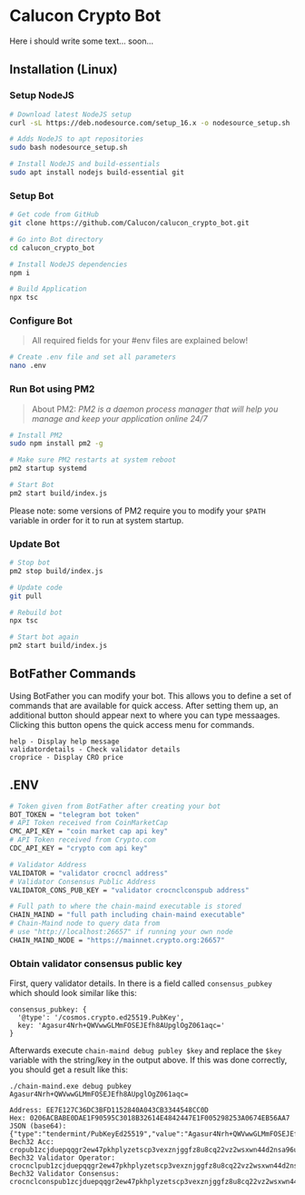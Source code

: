 # Calucon Crypto Bot

Here i should write some text... soon...

## Installation (Linux)

### Setup NodeJS

```sh
# Download latest NodeJS setup
curl -sL https://deb.nodesource.com/setup_16.x -o nodesource_setup.sh

# Adds NodeJS to apt repositories
sudo bash nodesource_setup.sh

# Install NodeJS and build-essentials
sudo apt install nodejs build-essential git
```

### Setup Bot

```sh
# Get code from GitHub
git clone https://github.com/Calucon/calucon_crypto_bot.git

# Go into Bot directory
cd calucon_crypto_bot

# Install NodeJS dependencies
npm i

# Build Application
npx tsc
```

### Configure Bot

> All required fields for your #env files are explained below!

```sh
# Create .env file and set all parameters
nano .env
```

### Run Bot using PM2

> About PM2: _PM2 is a daemon process manager that will help you manage and keep your application online 24/7_

```sh
# Install PM2
sudo npm install pm2 -g

# Make sure PM2 restarts at system reboot
pm2 startup systemd

# Start Bot
pm2 start build/index.js
```

Please note: some versions of PM2 require you to modify your `$PATH` variable in order for it to run at system startup.

### Update Bot

```sh
# Stop bot
pm2 stop build/index.js

# Update code
git pull

# Rebuild bot
npx tsc

# Start bot again
pm2 start build/index.js
```

## BotFather Commands

Using BotFather you can modify your bot. This allows you to define a set of commands that are available for quick access.
After setting them up, an additional button should appear next to where you can type messaages. Clicking this button opens the quick access menu for commands.

```*
help - Display help message
validatordetails - Check validator details
croprice - Display CRO price
```

## .ENV

```sh
# Token given from BotFather after creating your bot
BOT_TOKEN = "telegram bot token"
# API Token received from CoinMarketCap
CMC_API_KEY = "coin market cap api key"
# API Token received from Crypto.com
CDC_API_KEY = "crypto com api key"

# Validator Address
VALIDATOR = "validator crocncl address"
# Validator Consensus Public Address
VALIDATOR_CONS_PUB_KEY = "validator crocnclconspub address"

# Full path to where the chain-maind executable is stored
CHAIN_MAIND = "full path including chain-maind executable"
# Chain-Maind node to query data from
# use "http://localhost:26657" if running your own node
CHAIN_MAIND_NODE = "https://mainnet.crypto.org:26657"
```

### Obtain validator consensus public key

First, query validator details. In there is a field called `consensus_pubkey` which should look similar like this:  

```*
consensus_pubkey: {
  '@type': '/cosmos.crypto.ed25519.PubKey',
  key: 'Agasur4Nrh+QWVwwGLMmFOSEJEfh8AUpglOgZ061aqc='
}
```

Afterwards execute `chain-maind debug publey $key` and replace the `$key` variable with the string/key in the output above.
If this was done correctly, you should get a result like this:

```*
./chain-maind.exe debug pubkey Agasur4Nrh+QWVwwGLMmFOSEJEfh8AUpglOgZ061aqc=

Address: EE7E127C36DC3BFD1152840A043CB3344548CC0D
Hex: 0206ACBABE0DAE1F90595C3018B32614E4842447E1F005298253A0674EB56AA7
JSON (base64): {"type":"tendermint/PubKeyEd25519","value":"Agasur4Nrh+QWVwwGLMmFOSEJEfh8AUpglOgZ061aqc="}
Bech32 Acc: cropub1zcjduepqqgr2ew47pkhplyzetscp3vexznjggfz8u8cq22vz2wsxwn44d2nsa96u7u
Bech32 Validator Operator: crocnclpub1zcjduepqqgr2ew47pkhplyzetscp3vexznjggfz8u8cq22vz2wsxwn44d2nsxrny99
Bech32 Validator Consensus: crocnclconspub1zcjduepqqgr2ew47pkhplyzetscp3vexznjggfz8u8cq22vz2wsxwn44d2ns2nrf0r
```

